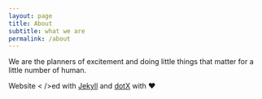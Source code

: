 ```yaml
---
layout: page
title: About
subtitle: what we are
permalink: /about
---
```


We are the planners of excitement and doing little things that matter for a little number of human.

Website < />ed with [Jekyll](https://jekyllrb.com/) and [dotX](https://nandomoreirame.github.io/dotX/) with ♥